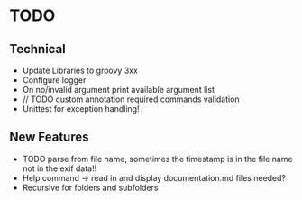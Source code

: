 # TODO

## Technical
- Update Libraries to groovy 3xx
- Configure logger
- On no/invalid argument print available argument list
- // TODO custom annotation required commands validation
- Unittest for exception handling!

## New Features
- TODO parse from file name, sometimes the timestamp is in the file name not in the exif data!!
- Help command -> read in and display documentation.md files needed?
- Recursive for folders and subfolders